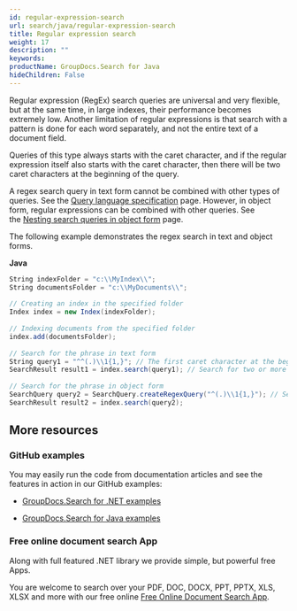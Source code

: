 ```yaml
---
id: regular-expression-search
url: search/java/regular-expression-search
title: Regular expression search
weight: 17
description: ""
keywords: 
productName: GroupDocs.Search for Java
hideChildren: False
---
```

Regular expression (RegEx) search queries are universal and very flexible, but at the same time, in large indexes, their performance becomes extremely low. Another limitation of regular expressions is that search with a pattern is done for each word separately, and not the entire text of a document field.

Queries of this type always starts with the caret character, and if the regular expression itself also starts with the caret character, then there will be two caret characters at the beginning of the query.

A regex search query in text form cannot be combined with other types of queries. See the [Query language specification](Query%2Blanguage%2Bspecification.html) page. However, in object form, regular expressions can be combined with other queries. See the [Nesting search queries in object form](Nesting%2Bsearch%2Bqueries%2Bin%2Bobject%2Bform.html) page.

The following example demonstrates the regex search in text and object forms.

**Java**

```csharp
String indexFolder = "c:\\MyIndex\\";
String documentsFolder = "c:\\MyDocuments\\";
 
// Creating an index in the specified folder
Index index = new Index(indexFolder);
 
// Indexing documents from the specified folder
index.add(documentsFolder);
 
// Search for the phrase in text form
String query1 = "^^(.)\\1{1,}"; // The first caret character at the beginning indicates that this is a regular expression search query
SearchResult result1 = index.search(query1); // Search for two or more identical characters at the beginning of a word
 
// Search for the phrase in object form
SearchQuery query2 = SearchQuery.createRegexQuery("^(.)\\1{1,}"); // Search for two or more identical characters at the beginning of a word
SearchResult result2 = index.search(query2);
```

## More resources

### GitHub examples

You may easily run the code from documentation articles and see the features in action in our GitHub examples:

*   [GroupDocs.Search for .NET examples](https://github.com/groupdocs-search/GroupDocs.Search-for-.NET)
    
*   [GroupDocs.Search for Java examples](https://github.com/groupdocs-search/GroupDocs.Search-for-Java)
    

### Free online document search App

Along with full featured .NET library we provide simple, but powerful free Apps.

You are welcome to search over your PDF, DOC, DOCX, PPT, PPTX, XLS, XLSX and more with our free online [Free Online Document Search App](https://products.groupdocs.app/search).
